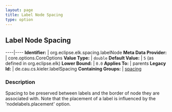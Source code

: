 ```yaml
---
layout: page
title: Label Node Spacing
type: option
---
```

## Label Node Spacing

----|----
**Identifier:** | org.eclipse.elk.spacing.labelNode
**Meta Data Provider:** | core.options.CoreOptions
**Value Type:** | `double`
**Default Value:** | `5` (as defined in org.eclipse.elk)
**Lower Bound:** | `0.0`
**Applies To:** | parents
**Legacy Id:** | de.cau.cs.kieler.labelSpacing
**Containing Groups:** | [spacing](org-eclipse-elk-spacing)

### Description

Spacing to be preserved between labels and the border of node they are associated with. Note that the placement of a label is influenced by the 'nodelabels.placement' option.
